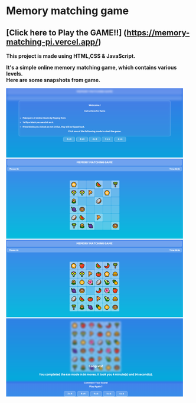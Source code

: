# Memory matching game

## <b> [Click here to Play the GAME!!] (https://memory-matching-pi.vercel.app/)

This project is made using HTML,CSS &amp; JavaScript.

It's a simple online memory matching game, which contains various levels.
<br>
Here are some snapshots from game.

<img src="Images/snapshot1.PNG" width=95% alt="snapshots">
<img src="Images/snapshot2.PNG" width=95% alt="snapshots">
<img src="Images/snapshot3.PNG" width=95% alt="snapshots">
<img src="Images/snapshot4.PNG" width=95% alt="snapshots">

<br><br>
